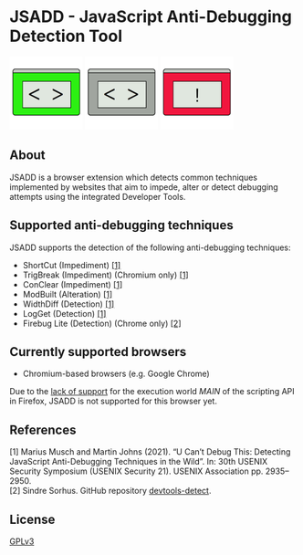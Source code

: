 # JSADD - JavaScript Anti-Debugging Detection Tool

![](./platforms/chrome/assets/icons/benign_128.png)
![](./platforms/chrome/assets/icons/jsadd_128.png)
![](./platforms/chrome/assets/icons/malicious_128.png)

## About
JSADD is a browser extension which detects common techniques implemented by websites that aim to impede, alter or detect debugging attempts using the integrated Developer Tools.

## Supported anti-debugging techniques
JSADD supports the detection of the following anti-debugging techniques:
- ShortCut (Impediment) [[1]](#1)
- TrigBreak (Impediment) (Chromium only) [[1]](#1)
- ConClear (Impediment) [[1]](#1)
- ModBuilt (Alteration) [[1]](#1)
- WidthDiff (Detection) [[1]](#1)
- LogGet (Detection) [[1]](#1)
- Firebug Lite (Detection) (Chrome only) [[2]](#2)

## Currently supported browsers
- Chromium-based browsers (e.g. Google Chrome)

Due to the [lack of support](https://developer.mozilla.org/en-US/docs/Mozilla/Add-ons/WebExtensions/API/scripting/ExecutionWorld) for the execution world *MAIN* of the scripting API in Firefox, JSADD is not supported for this browser yet.

## References
<a id="1">[1]</a>
Marius Musch and Martin Johns (2021).
“U Can’t Debug This: Detecting JavaScript Anti-Debugging Techniques in the Wild”.
In: 30th USENIX Security Symposium (USENIX Security 21). USENIX Association pp. 2935–2950.  
<a id="2">[2]</a>
Sindre Sorhus.
GitHub repository [devtools-detect](https://github.com/sindresorhus/devtools-detect).

## License
[GPLv3](LICENSE.txt)